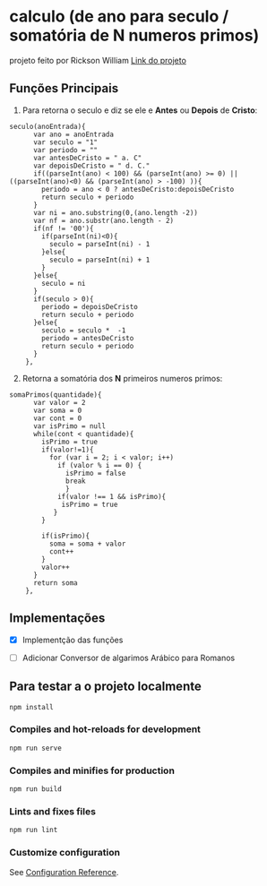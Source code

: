 # calculo (de ano para seculo / somatória de N numeros primos)
projeto feito por Rickson William
[Link do projeto](https://ricksonwill.github.io/calculos/)
## Funções Principais

1. Para retorna o seculo e diz se ele e **Antes** ou **Depois** de **Cristo**:
```
seculo(anoEntrada){
      var ano = anoEntrada
      var seculo = "1"
      var periodo = ""
      var antesDeCristo = " a. C"
      var depoisDeCristo = " d. C."
      if((parseInt(ano) < 100) && (parseInt(ano) >= 0) || ((parseInt(ano)<0) && (parseInt(ano) > -100) )){
        periodo = ano < 0 ? antesDeCristo:depoisDeCristo 
        return seculo + periodo
      }
      var ni = ano.substring(0,(ano.length -2))
      var nf = ano.substr(ano.length - 2)
      if(nf != '00'){
        if(parseInt(ni)<0){
          seculo = parseInt(ni) - 1
        }else{
          seculo = parseInt(ni) + 1
        }
      }else{
        seculo = ni
      }
      if(seculo > 0){
        periodo = depoisDeCristo
        return seculo + periodo
      }else{
        seculo = seculo *  -1
        periodo = antesDeCristo
        return seculo + periodo
      }
    },

```
2. Retorna a somatória dos **N** primeiros numeros primos:
```
somaPrimos(quantidade){
      var valor = 2
      var soma = 0 
      var cont = 0
      var isPrimo = null
      while(cont < quantidade){
        isPrimo = true
        if(valor!=1){
          for (var i = 2; i < valor; i++)
            if (valor % i == 0) {
              isPrimo = false
              break
              } 
            if(valor !== 1 && isPrimo){
             isPrimo = true
           }
        }

        if(isPrimo){
          soma = soma + valor
          cont++
        }
        valor++
      }
      return soma
    },

```
## Implementações
- [X] Implementção das funções
- [ ] Adicionar Conversor de algarimos Arábico para Romanos



## Para testar a o projeto localmente
```
npm install
```

### Compiles and hot-reloads for development
```
npm run serve
```

### Compiles and minifies for production
```
npm run build
```

### Lints and fixes files
```
npm run lint
```

### Customize configuration
See [Configuration Reference](https://cli.vuejs.org/config/).
